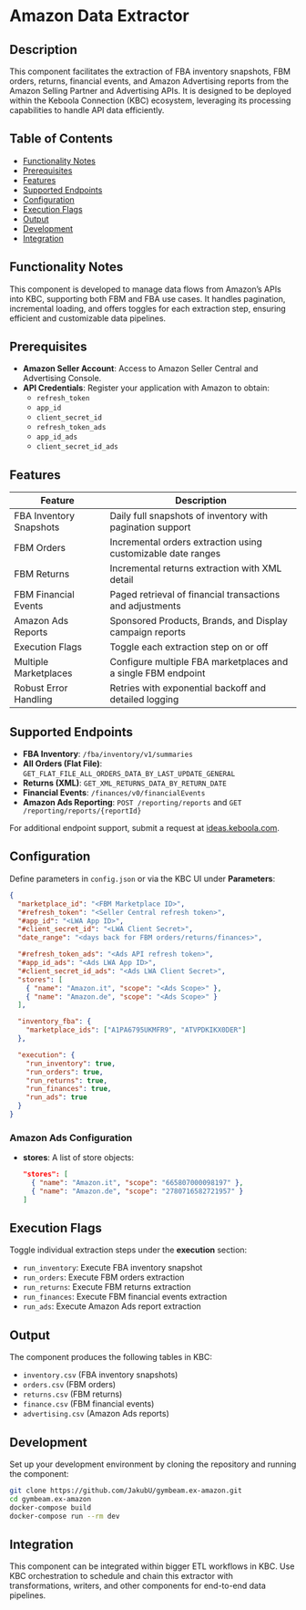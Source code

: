 # Amazon Data Extractor

## Description

This component facilitates the extraction of FBA inventory snapshots, FBM orders, returns, financial events, and Amazon Advertising reports from the Amazon Selling Partner and Advertising APIs. It is designed to be deployed within the Keboola Connection (KBC) ecosystem, leveraging its processing capabilities to handle API data efficiently.

## Table of Contents

- [Functionality Notes](#functionality-notes)
- [Prerequisites](#prerequisites)
- [Features](#features)
- [Supported Endpoints](#supported-endpoints)
- [Configuration](#configuration)
- [Execution Flags](#execution-flags)
- [Output](#output)
- [Development](#development)
- [Integration](#integration)

## Functionality Notes

This component is developed to manage data flows from Amazon’s APIs into KBC, supporting both FBM and FBA use cases. It handles pagination, incremental loading, and offers toggles for each extraction step, ensuring efficient and customizable data pipelines.

## Prerequisites

- **Amazon Seller Account**: Access to Amazon Seller Central and Advertising Console.
- **API Credentials**: Register your application with Amazon to obtain:
  - `refresh_token`
  - `app_id`
  - `client_secret_id`
  - `refresh_token_ads`
  - `app_id_ads`
  - `client_secret_id_ads`

## Features

| **Feature**              | **Description**                                                |
|--------------------------|----------------------------------------------------------------|
| FBA Inventory Snapshots  | Daily full snapshots of inventory with pagination support      |
| FBM Orders               | Incremental orders extraction using customizable date ranges   |
| FBM Returns              | Incremental returns extraction with XML detail                 |
| FBM Financial Events     | Paged retrieval of financial transactions and adjustments     |
| Amazon Ads Reports       | Sponsored Products, Brands, and Display campaign reports      |
| Execution Flags          | Toggle each extraction step on or off                         |
| Multiple Marketplaces    | Configure multiple FBA marketplaces and a single FBM endpoint |
| Robust Error Handling    | Retries with exponential backoff and detailed logging         |

## Supported Endpoints

- **FBA Inventory**: `/fba/inventory/v1/summaries`
- **All Orders (Flat File)**: `GET_FLAT_FILE_ALL_ORDERS_DATA_BY_LAST_UPDATE_GENERAL`
- **Returns (XML)**: `GET_XML_RETURNS_DATA_BY_RETURN_DATE`
- **Financial Events**: `/finances/v0/financialEvents`
- **Amazon Ads Reporting**: `POST /reporting/reports` and `GET /reporting/reports/{reportId}`

For additional endpoint support, submit a request at [ideas.keboola.com](https://ideas.keboola.com/).

## Configuration

Define parameters in `config.json` or via the KBC UI under **Parameters**:

```json
{
  "marketplace_id": "<FBM Marketplace ID>",
  "#refresh_token": "<Seller Central refresh token>",
  "#app_id": "<LWA App ID>",
  "#client_secret_id": "<LWA Client Secret>",
  "date_range": "<days back for FBM orders/returns/finances>",

  "#refresh_token_ads": "<Ads API refresh token>",
  "#app_id_ads": "<Ads LWA App ID>",
  "#client_secret_id_ads": "<Ads LWA Client Secret>",
  "stores": [
    { "name": "Amazon.it", "scope": "<Ads Scope>" },
    { "name": "Amazon.de", "scope": "<Ads Scope>" }
  ],

  "inventory_fba": {
    "marketplace_ids": ["A1PA6795UKMFR9", "ATVPDKIKX0DER"]
  },

  "execution": {
    "run_inventory": true,
    "run_orders": true,
    "run_returns": true,
    "run_finances": true,
    "run_ads": true
  }
}
```

### Amazon Ads Configuration

- **stores**: A list of store objects:
  ```json
  "stores": [
    { "name": "Amazon.it", "scope": "665807000098197" },
    { "name": "Amazon.de", "scope": "2780716582721957" }
  ]
  ```

## Execution Flags

Toggle individual extraction steps under the **execution** section:

- `run_inventory`: Execute FBA inventory snapshot
- `run_orders`: Execute FBM orders extraction
- `run_returns`: Execute FBM returns extraction
- `run_finances`: Execute FBM financial events extraction
- `run_ads`: Execute Amazon Ads report extraction

## Output

The component produces the following tables in KBC:

- `inventory.csv` (FBA inventory snapshots)
- `orders.csv` (FBM orders)
- `returns.csv` (FBM returns)
- `finance.csv` (FBM financial events)
- `advertising.csv` (Amazon Ads reports)

## Development

Set up your development environment by cloning the repository and running the component:

```bash
git clone https://github.com/JakubU/gymbeam.ex-amazon.git
cd gymbeam.ex-amazon
docker-compose build
docker-compose run --rm dev
```

## Integration

This component can be integrated within bigger ETL workflows in KBC. Use KBC orchestration to schedule and chain this extractor with transformations, writers, and other components for end-to-end data pipelines.

